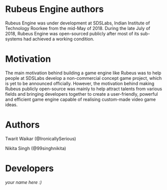 # Rubeus Engine authors
Rubeus Engine was under development at SDSLabs, Indian Institute of Technology Roorkee
from the mid-May of 2018. During the late July of 2018, Rubeus Engine was open-sourced
publicly after most of its sub-systems had achieved a working condition.

# Motivation
The main motivation behind building a game engine like Rubeus was to help people at
SDSLabs develop a non-commercial concept game project, which is yet to be announced
officially.
However, the motivation behind making Rubeus publicly open-source was mainly to help
attract talents from various fields and bringing developers together to create a user-friendly, powerful and efficient game engine capable of realising custom-made video game ideas.

# Authors
Twarit Waikar (@IronicallySerious)

Nikita Singh (@99singhnikita)

# Developers
_your name here :)_
